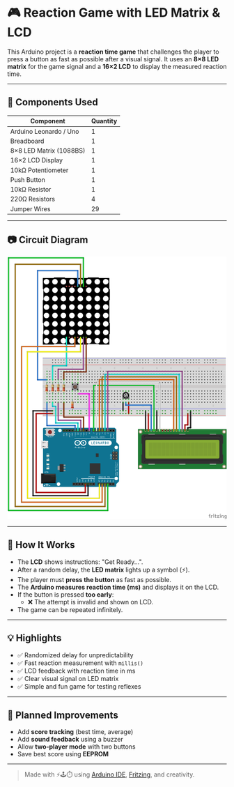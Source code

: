 # 🎮 Reaction Game with LED Matrix & LCD

This Arduino project is a **reaction time game** that challenges the player to press a button as fast as possible after a visual signal.
It uses an **8×8 LED matrix** for the game signal and a **16×2 LCD** to display the measured reaction time.

---

## 🔧 Components Used

| Component               | Quantity |
| ------------------------| -------- |
| Arduino Leonardo / Uno  | 1        |
| Breadboard              | 1        |
| 8×8 LED Matrix (1088BS) | 1        |
| 16×2 LCD Display        | 1        |
| 10kΩ Potentiometer      | 1        |
| Push Button             | 1        |
| 10kΩ Resistor           | 1        |
| 220Ω Resistors          | 4        |
| Jumper Wires            | 29       |

---

## 📷 Circuit Diagram

![Circuit Diagram](05_reaction_game_led_matrix_circuit.png)

---

## 🧠 How It Works

* The **LCD** shows instructions: "Get Ready...".
* After a random delay, the **LED matrix** lights up a symbol (⚡).
* The player must **press the button** as fast as possible.
* The **Arduino measures reaction time (ms)** and displays it on the LCD.
* If the button is pressed **too early**:
  * ❌ The attempt is invalid and shown on LCD.
* The game can be repeated infinitely.

---

## 💡 Highlights

* ✅ Randomized delay for unpredictability
* ✅ Fast reaction measurement with `millis()`
* ✅ LCD feedback with reaction time in ms
* ✅ Clear visual signal on LED matrix
* ✅ Simple and fun game for testing reflexes

---

## 🧪 Planned Improvements

* Add **score tracking** (best time, average)
* Add **sound feedback** using a buzzer
* Allow **two-player mode** with two buttons
* Save best score using **EEPROM**

---

> Made with ⚡🕹️⏱️ using [Arduino IDE](https://www.arduino.cc/en/software), [Fritzing](https://fritzing.org/), and creativity.